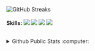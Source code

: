 
![GitHub Streaks](https://github-readme-streak-stats.herokuapp.com/?user=oxzhax)
<br>
<br>
<b>Skills: </b>
![](https://img.shields.io/badge/Python-informational?style=flat&logo=python&logoColor=white&color=6aa6f8)
![](https://img.shields.io/badge/C-informational?style=flat&logo=c&logoColor=white&color=6aa6f8)
![](https://img.shields.io/badge/Bash-informational?style=flat&logo=gnu-bash&logoColor=white&color=6aa6f8)
![](https://img.shields.io/badge/NodeJS-informational?style=flat&logo=javascript&logoColor=white&color=6aa6f8)
<br>
<br>
<details>
  <summary>Github Public Stats :computer:</summary>
<a href="https://github.com/oxzhax?tab=repositories">
  <img align="center" src="https://github-readme-stats.vercel.app/api/top-langs/?username=oxzhax&hide=scheme&count_private=true&title_color=EC5061&text_color=FBDCDF&icon_color=E89F9A&bg_color=0D1117" />
</a>
<a href="https://github.com/oxzhax?tab=repositories">
  <img align="center" src="https://github-readme-stats.vercel.app/api?username=oxzhax&show_icons=true&line_height=33&count_private=true&title_color=EC5061&text_color=FBDCDF&icon_color=E89F9A&bg_color=0D1117" alt="Oxzhax's GitHub Stats" />
</a>

![Profile Views](https://komarev.com/ghpvc/?username=oxzhax)
  ----
</details>
